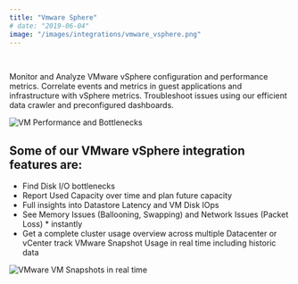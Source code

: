 ```yaml
---
title: "Vmware Sphere"
# date: "2019-06-04"
image: "/images/integrations/vmware_vsphere.png"
---
```


 

<!-- ![Vmware Sphere](/images/integrations/vmware_vsphere.png) -->



Monitor and Analyze VMware vSphere configuration and performance metrics. Correlate events and metrics in guest applications and infrastructure with vSphere metrics. Troubleshoot issues using our efficient data crawler and preconfigured dashboards.


![VM Performance and Bottlenecks](/images/integrations/posts/e3680d32-vmperformance_0h707l0h707l000000.png)


## Some of our VMware vSphere integration features are:

* Find Disk I/O bottlenecks
* Report Used Capacity over time and plan future capacity
* Full insights into Datastore Latency and VM Disk IOps
* See Memory Issues (Ballooning, Swapping) and Network Issues (Packet Loss) * instantly
* Get a complete cluster usage overview across multiple Datacenter or vCenter
track VMware Snapshot Usage in real time including historic data


![VMware VM Snapshots in real time](/images/integrations/posts/vmsnapshot_img.png)